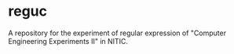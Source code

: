 # reguc
A repository for the experiment of regular expression of "Computer Engineering Experiments II" in NITIC.
